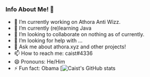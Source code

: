 ### Info About Me! 🚧

- 🔭 I’m currently working on Athora Anti Wizz.
- 🌱 I’m currently (re)learning Java
- 👯 I’m looking to collaborate on nothing as of currently.
- 🤔 I’m looking for help with ...
- 💬 Ask me about athora.xyz and other projects!
- 📫 How to reach me: caist#4336
- 😄 Pronouns: He/Him
- ⚡ Fun fact: Obama
[![Caist's GitHub stats](https://github-readme-stats.vercel.app/api?username=caisticalhour&show_icons=true&theme=dark)
